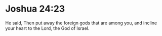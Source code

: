 # Joshua 24:23

He said, Then put away the foreign gods that are among you, and incline your heart to the Lord, the God of Israel.
